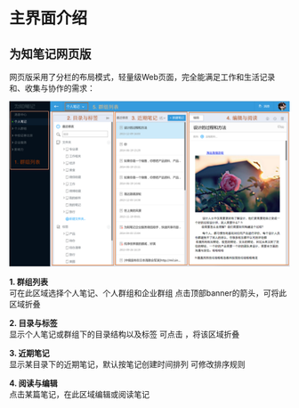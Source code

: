 # 主界面介绍
## 为知笔记网页版
网页版采用了分栏的布局模式，轻量级Web页面，完全能满足工作和生活记录和、收集与协作的需求：

![网页版整体界面](img/mainweb-WebUI.png)

**1. 群组列表**</br>
可在此区域选择个人笔记、个人群组和企业群组
点击顶部banner的箭头，可将此区域折叠</br>

**2. 目录与标签**</br>
显示个人笔记或群组下的目录结构以及标签
可点击 ，将该区域折叠</br>

**3. 近期笔记**</br>
显示某目录下的近期笔记，默认按笔记创建时间排列
可修改排序规则

**4. 阅读与编辑**</br>
点击某篇笔记，在此区域编辑或阅读笔记
